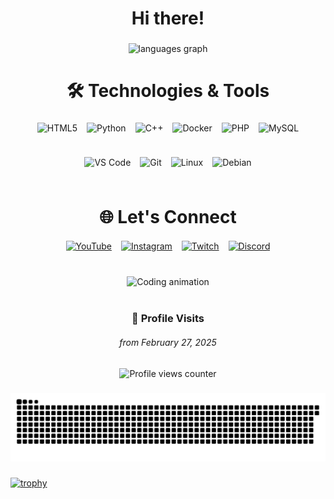 <h1 align="center">Hi there!</h1>

###

<div align="center">
  <img src="https://github-readme-stats.vercel.app/api/top-langs?username=Nikilites&locale=en&hide_title=false&layout=compact&card_width=320&langs_count=6&theme=merko&hide_border=false&exclude_repo=github-readme-stats" height="150" alt="languages graph" />
</div>

###

<h1 align="center">🛠️ Technologies & Tools</h1>

###

<div align="center" style="display: flex; flex-wrap: wrap; gap: 15px; justify-content: center;">
  <!-- Development -->
  <img src="https://cdn.jsdelivr.net/gh/devicons/devicon/icons/html5/html5-original.svg" height="40" alt="HTML5" title="HTML5"/>
  <img src="https://cdn.jsdelivr.net/gh/devicons/devicon/icons/python/python-original.svg" height="40" alt="Python" title="Python"/>
  <img src="https://cdn.jsdelivr.net/gh/devicons/devicon/icons/cplusplus/cplusplus-original.svg" height="40" alt="C++" title="C++"/>
  <img src="https://cdn.jsdelivr.net/gh/devicons/devicon/icons/docker/docker-original.svg" height="40" alt="Docker" title="Docker"/>
  <img src="https://cdn.jsdelivr.net/gh/devicons/devicon/icons/php/php-original.svg" height="40" alt="PHP" title="PHP"/>
  <img src="https://cdn.jsdelivr.net/gh/devicons/devicon/icons/mysql/mysql-original.svg" height="40" alt="MySQL" title="MySQL"/>
  
  <!-- Tools -->
  <img src="https://cdn.jsdelivr.net/gh/devicons/devicon/icons/vscode/vscode-original.svg" height="40" alt="VS Code" title="VS Code"/>
  <img src="https://cdn.jsdelivr.net/gh/devicons/devicon/icons/git/git-original.svg" height="40" alt="Git" title="Git"/>
  <img src="https://cdn.jsdelivr.net/gh/devicons/devicon/icons/linux/linux-original.svg" height="40" alt="Linux" title="Linux"/>
  <img src="https://cdn.jsdelivr.net/gh/devicons/devicon/icons/debian/debian-original.svg" height="40" alt="Debian" title="Debian"/>
</div>

###

<h1 align="center">🌐 Let's Connect</h1>

<div align="center" style="display: flex; gap: 15px; justify-content: center; margin: 20px 0;">
  <a href="https://www.youtube.com/c/Nikilite" target="_blank">
    <img src="https://img.shields.io/badge/YouTube-FF0000?style=for-the-badge&logo=youtube&logoColor=white" height="35" alt="YouTube"/>
  </a>
  <a href="https://www.instagram.com/nikilite_official/" target="_blank">
    <img src="https://img.shields.io/badge/Instagram-E4405F?style=for-the-badge&logo=instagram&logoColor=white" height="35" alt="Instagram"/>
  </a>
  <a href="https://www.twitch.tv/nikilite_official" target="_blank">
    <img src="https://img.shields.io/badge/Twitch-9146FF?style=for-the-badge&logo=twitch&logoColor=white" height="35" alt="Twitch"/>
  </a>
  <a href="https://discord.com/users/718462762983882802" target="_blank">
    <img src="https://img.shields.io/badge/Discord-5865F2?style=for-the-badge&logo=discord&logoColor=white" height="35" alt="Discord"/>
  </a>
</div>

###

<div align="center" style="margin: 40px 0;">
  <img height="200" src="https://media1.giphy.com/media/wwg1suUiTbCY8H8vIA/200w.gif?cid=6c09b9529gz88kpts121sby8swfb7ykasu18rpibejyta59p&ep=v1_gifs_search&rid=200w.gif&ct=g" alt="Coding animation" />
</div>

###

<h3 align="center">🚀 Profile Visits</h3>
<h6 align="center">from February 27, 2025</h6>

<div align="center">
  <img src="https://komarev.com/ghpvc/?username=Nikilites&label=Profile+Views&color=blueviolet&style=flat" alt="Profile views counter" />
</div>

###

<img src="https://raw.githubusercontent.com/Nikilites/Nikilites/output/snake.svg" alt="Snake animation" />

###

[![trophy](https://github-profile-trophy.vercel.app/?username=nikilites&theme=onedark)](https://github.com/ryo-ma/github-profile-trophy)